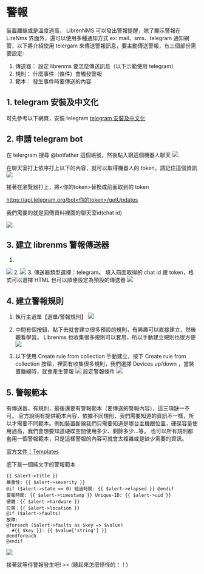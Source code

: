 # 警報

裝置離線或是溫度過高， LibrenNMS 可以發出警報提醒，除了顯示警報在 LireNms 界面外，還可以使用多種通知方式 ex: mail、sms、telegram 通知網管，以下將介紹使用 telergam 來傳送警報訊息，要主動傳送警報，有三個部份需要設定:

1. 傳送器： 設定 librenms 要怎麼傳送訊息（以下示範使用 telegram）
2. 規則： 什麼事件（條件）會觸發警報
3. 範本： 發生事件時要傳送的內容

## 1. telegram 安裝及中文化
可先參考以下網頁，安裝 telegram [telegram 安裝及中文化](https://www.pkstep.com/archives/13832)

## 2. 申請 telegram bot

在 telergram 搜尋 @botfather 這個帳號，然後點入跟這個機器人聊天
![](2023-12-22-13-59-45.png)

在聊天室打上依序打上以下的內容，就可以取得機器人的 token，請記住這個資訊
![](2023-12-22-14-13-03.png)

接著在瀏覽器打上，將<你的token>替換成前面取到的 token

[https://api.telegram.org/bot<你的token>/getUpdates](https://api.telegram.org/bot<你的token>/getUpdates)

我們需要的就是回傳資料裡面的聊天室id(chat id)

![](2023-12-22-16-16-05.png)

## 3. 建立 librenms 警報傳送器
1. 
![](2023-12-22-16-17-52.png)
2. 
![](2023-12-22-16-18-40.png)
3. 傳送器類型選擇：telegram。 填入前面取得的 chat id 跟 token，格式可以選擇 HTML 也可以順便設定為預設的傳送器
![](2023-12-22-16-21-06.png)

## 4. 建立警報規則
1. 執行主選單【選單/警報規則】
![](2023-12-22-16-35-20.png)

2. 中間有個按鈕，點下去就會建立很多預設的規則，有興趣可以直接建立，然後觀看學習。 Librenms 也收集很多規則可以套用，所以手動建立規則也很方便
![](2023-12-22-16-34-55.png)

3. 以下使用 Create rule from collection 手動建立，按下 Create rule from collection 按鈕，裡面有收集很多規則，我們選擇 Devices up/down ，當裝置離線時，就會產生警報
![](2023-12-22-16-42-38.png)
設定警報條件
![](2023-12-22-17-03-46.png)

## 5. 警報範本
有傳送器，有規則，最後還要有警報範本（要傳送的警報內容），這三項缺一不可。
官方說明有提供範本內容，依據不同規則，我們需要知道的資訊不一樣，所以才需要不同範本。例如裝置斷線我們只需要知道是哪台主機跟位置，硬碟容量使用過高，我們會想要知道硬碟空間使用多少、剩餘多少...等。
也可以所有規則都套用一個警報範本，只是這樣警報的內容可就會太複雜或是缺少需要的資訊。

[官方文件：Templates](https://docs.librenms.org/Alerting/Templates/)

底下是一個純文字的警報範本
```
{{ $alert->title }}
嚴重性: {{ $alert->severity }}
@if ($alert->state == 0) 經過時間: {{ $alert->elapsed }} @endif
警報時間: {{ $alert->timestamp }} Unique-ID: {{ $alert->uid }} 
硬體：{{ $alert->hardware }}
位置：{{ $alert->location }}
@if ($alert->faults)
故障:
@foreach ($alert->faults as $key => $value)
  #{{ $key }}: {{ $value['string'] }}
@endforeach
@endif
```
![](2023-12-22-21-22-40.png)


接著就等待警報發生吧! >< (聽起來怎麼怪怪的！！)
